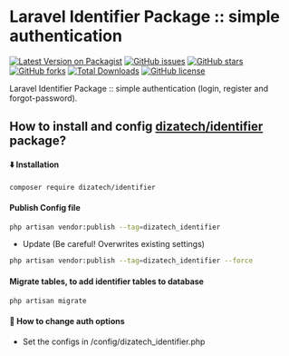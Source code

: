 # Laravel Identifier Package :: simple authentication
[![Latest Version on Packagist](https://img.shields.io/packagist/v/identifier/transaction.svg?style=flat-square)](https://packagist.org/packages/dizatech/identifier)
[![GitHub issues](https://img.shields.io/github/issues/dizatech/identifier?style=flat-square)](https://github.com/dizatech/identifier/issues)
[![GitHub stars](https://img.shields.io/github/stars/dizatech/identifier?style=flat-square)](https://github.com/dizatech/identifier/stargazers)
[![GitHub forks](https://img.shields.io/github/forks/dizatech/identifier?style=flat-square)](https://github.com/dizatech/identifier/network)
[![Total Downloads](https://img.shields.io/packagist/dt/dizatech/identifier.svg?style=flat-square)](https://packagist.org/packages/dizatech/identifier)
[![GitHub license](https://img.shields.io/github/license/dizatech/identifier?style=flat-square)](https://github.com/dizatech/identifier/blob/master/LICENSE)

Laravel Identifier Package :: simple authentication (login, register and forgot-password).

## How to install and config [dizatech/identifier](https://github.com/dizatech/identifier) package?

#### <g-emoji class="g-emoji" alias="arrow_down" fallback-src="https://github.githubassets.com/images/icons/emoji/unicode/2b07.png">⬇️</g-emoji> Installation

```bash
composer require dizatech/identifier
```

#### Publish Config file

```bash
php artisan vendor:publish --tag=dizatech_identifier
```

- Update (Be careful! Overwrites existing settings)

```bash
php artisan vendor:publish --tag=dizatech_identifier --force
```

#### Migrate tables, to add identifier tables to database

```bash
php artisan migrate
```

#### <g-emoji class="g-emoji" alias="book" fallback-src="https://github.githubassets.com/images/icons/emoji/unicode/1f4d6.png">📖</g-emoji> How to change auth options

- Set the configs in /config/dizatech_identifier.php
